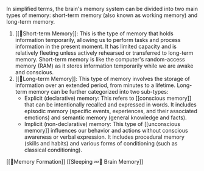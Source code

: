 In simplified terms, the brain's memory system can be divided into two main types of memory: short-term memory (also known as working memory) and long-term memory.

1.  [[🧠Short-term Memory]]: This is the type of memory that holds information temporarily, allowing us to perform tasks and process information in the present moment. It has limited capacity and is relatively fleeting unless actively rehearsed or transferred to long-term memory. Short-term memory is like the computer's random-access memory (RAM) as it stores information temporarily while we are awake and conscious.
2.  [[🧠Long-term Memory]]: This type of memory involves the storage of information over an extended period, from minutes to a lifetime. Long-term memory can be further categorized into two sub-types:    
    -   Explicit (declarative) memory: This refers to [[conscious memory]] that can be intentionally recalled and expressed in words. It includes episodic memory (specific events, experiences, and their associated emotions) and semantic memory (general knowledge and facts).        
    -   Implicit (non-declarative) memory: This type of [[unconscious memory]] influences our behavior and actions without conscious awareness or verbal expression. It includes procedural memory (skills and habits) and various forms of conditioning (such as classical conditioning).


[[🧠Memory Formation]]
[[Sleeping 💤🧠 Brain Memory]]
